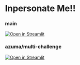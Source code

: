 # Inpersonate Me!!
### main
[![Open in Streamlit](https://static.streamlit.io/badges/streamlit_badge_black_white.svg)](https://kitsuya0828-inpersonation-app-app-2qumms.streamlitapp.com/)

### azuma/multi-challenge
[![Open in Streamlit](https://static.streamlit.io/badges/streamlit_badge_black_white.svg)](https://kitsuya0828-inpersonation-app-app-azumamulti-challenge-u1f74q.streamlitapp.com/)